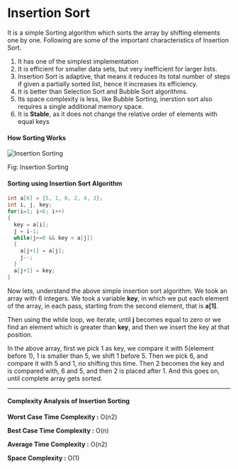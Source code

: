 # Insertion Sort        

It is a simple Sorting algorithm which sorts the array by  shifting elements one by one. Following are some of the important  characteristics of Insertion Sort.

1. It has one of the simplest implementation
2. It is efficient for smaller data sets, but very inefficient for larger lists.
3. Insertion Sort is adaptive, that means it reduces its total number  of steps if given a partially sorted list, hence it increases its  efficiency.
4. It is better than Selection Sort and Bubble Sort algorithms.
5. Its space complexity is less, like Bubble Sorting, inerstion sort also requires a single additional memory space.
6. It is **Stable**, as it does not change the relative order of elements with equal keys

 

#### How Sorting Works

 

![Insertion Sorting](https://rawgit.com/sayef/tech/master/uploads/2015/12/insertion-sorting.png)

Fig: Insertion Sorting

#### 

 

#### Sorting using Insertion Sort Algorithm

 

```c++
int a[6] = {5, 1, 6, 2, 4, 3};
int i, j, key;
for(i=1; i<6; i++)
{
  key = a[i];
  j = i-1;
  while(j>=0 && key < a[j])
  {
    a[j+1] = a[j];
    j--;
  }
  a[j+1] = key;
}
```

Now lets, understand the above simple insertion sort algorithm. We took an array with 6 integers. We took a variable **key**, in which we put each element of the array, in each pass, starting from the second element, that is **a[1]**.

Then using the while loop, we iterate, until **j** becomes equal to zero or we find an element which is greater than **key**, and then we insert the key at that position.

In the above array, first we pick 1 as key, we compare it with  5(element before 1), 1 is smaller than 5, we shift 1 before 5. Then we  pick 6, and compare it with 5 and 1, no shifting this time. Then 2  becomes the key and is compared with, 6 and 5, and then 2 is placed  after 1. And this goes on, until complete array gets sorted.

------

#### Complexity Analysis of Insertion Sorting

**Worst Case Time Complexity :** O(n2)

**Best Case Time Complexity :** O(n)

**Average Time Complexity :** O(n2)

**Space Complexity :** O(1)